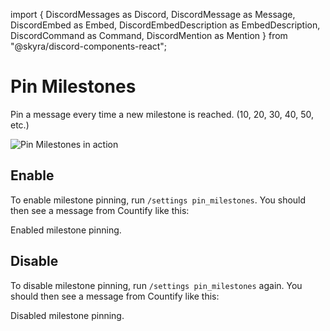import {
DiscordMessages as Discord,
DiscordMessage as Message,
DiscordEmbed as Embed,
DiscordEmbedDescription as EmbedDescription,
DiscordCommand as Command,
DiscordMention as Mention
} from "@skyra/discord-components-react";

# Pin Milestones

Pin a message every time a new milestone is reached. (10, 20, 30, 40, 50, etc.)

![Pin Milestones in action](/pin-milestones.png)

## Enable

To enable milestone pinning, run `/settings pin_milestones`. You should then see a message from Countify like this:

<Discord>
  <Message profile="countify">
    <Command slot="reply" command="/settings pin_milestones" profile="toasted" />
    <Embed slot="embeds" embedTitle="check  Success!" color="#64DE34">
      <EmbedDescription slot="description">Enabled milestone pinning.</EmbedDescription> 
    </Embed>
  </Message>
</Discord>

## Disable

To disable milestone pinning, run `/settings pin_milestones` again. You should then see a message from Countify like this:

<Discord>
  <Message profile="countify">
    <Command slot="reply" command="/settings pin_milestones" profile="toasted" />
    <Embed slot="embeds" embedTitle="check  Success!" color="#64DE34">
      <EmbedDescription slot="description">Disabled milestone pinning.</EmbedDescription> 
    </Embed>
  </Message>
</Discord>
